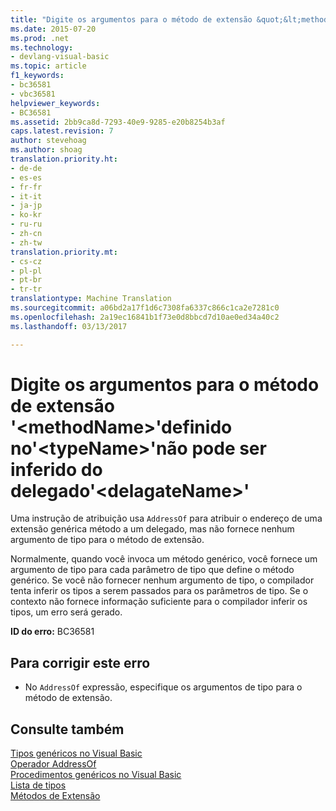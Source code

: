 ```yaml
---
title: "Digite os argumentos para o método de extensão &quot;&lt;methodName&gt;&quot;definido no&quot;&lt;typeName&gt;&quot;não pode ser inferido do delegado&quot;&lt;delagateName&gt;&quot; | Documentos do Microsoft"
ms.date: 2015-07-20
ms.prod: .net
ms.technology:
- devlang-visual-basic
ms.topic: article
f1_keywords:
- bc36581
- vbc36581
helpviewer_keywords:
- BC36581
ms.assetid: 2bb9ca8d-7293-40e9-9285-e20b8254b3af
caps.latest.revision: 7
author: stevehoag
ms.author: shoag
translation.priority.ht:
- de-de
- es-es
- fr-fr
- it-it
- ja-jp
- ko-kr
- ru-ru
- zh-cn
- zh-tw
translation.priority.mt:
- cs-cz
- pl-pl
- pt-br
- tr-tr
translationtype: Machine Translation
ms.sourcegitcommit: a06bd2a17f1d6c7308fa6337c866c1ca2e7281c0
ms.openlocfilehash: 2a19ec16841b1f73e0d8bbcd7d10ae0ed34a40c2
ms.lasthandoff: 03/13/2017

---
```

# <a name="type-arguments-for-extension-method-39ltmethodnamegt39-defined-in-39lttypenamegt39-could-not-be-inferred-from-the-delegate-39ltdelagatenamegt39"></a>Digite os argumentos para o método de extensão '&lt;methodName&gt;'definido no'&lt;typeName&gt;'não pode ser inferido do delegado'&lt;delagateName&gt;'
Uma instrução de atribuição usa `AddressOf` para atribuir o endereço de uma extensão genérica método a um delegado, mas não fornece nenhum argumento de tipo para o método de extensão.  
  
 Normalmente, quando você invoca um método genérico, você fornece um argumento de tipo para cada parâmetro de tipo que define o método genérico. Se você não fornecer nenhum argumento de tipo, o compilador tenta inferir os tipos a serem passados para os parâmetros de tipo. Se o contexto não fornece informação suficiente para o compilador inferir os tipos, um erro será gerado.  
  
 **ID do erro:** BC36581  
  
## <a name="to-correct-this-error"></a>Para corrigir este erro  
  
-   No `AddressOf` expressão, especifique os argumentos de tipo para o método de extensão.  
  
## <a name="see-also"></a>Consulte também  
 [Tipos genéricos no Visual Basic](../../visual-basic/programming-guide/language-features/data-types/generic-types.md)   
 [Operador AddressOf](../../visual-basic/language-reference/operators/addressof-operator.md)   
 [Procedimentos genéricos no Visual Basic](../../visual-basic/programming-guide/language-features/data-types/generic-procedures.md)   
 [Lista de tipos](../../visual-basic/language-reference/statements/type-list.md)   
 [Métodos de Extensão](../../visual-basic/programming-guide/language-features/procedures/extension-methods.md)

